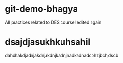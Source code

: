 # git-demo-bhagya
All practices related to DES course!
edited again

# dsajdjasukhkuhsahil
dahdhakdjadnjakdnjakdnjkadnjnadkadnadcbhzjbchjdscb